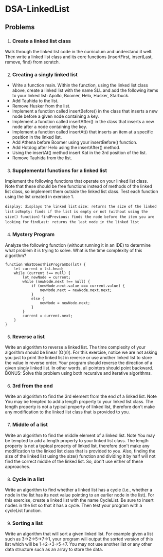 # DSA-LinkedList

## Problems

1. ### Create a linked list class  
Walk through the linked list code in the curriculum and understand it well. Then write a linked list class and its core functions (insertFirst, insertLast, remove, find) from scratch.

2. ### Creating a singly linked list
* Write a function main. Within the function, using the linked list class above, create a linked list with the name SLL and add the following items to your linked list: Apollo, Boomer, Helo, Husker, Starbuck.  
* Add Tauhida to the list.  
* Remove Husker from the list.  
* Implement a function called insertBefore() in the class that inserts a new node before a given node containing a key.  
* Implement a function called insertAfter() in the class that inserts a new node after a node containing the key.  
* Implement a function called insertAt() that inserts an item at a specific position in the linked list.  
* Add Athena before Boomer using your insertBefore() function.  
* Add Hotdog after Helo using the insertAfter() method.  
* Using the insertAt() method insert Kat in the 3rd position of the list.  
* Remove Tauhida from the list.  

3. ### Supplemental functions for a linked list
Implement the following functions that operate on your linked list class. Note that these should be free functions instead of methods of the linked list class, so implement them outside the linked list class. Test each function using the list created in exercise 1.  

`display: displays the linked list`
`size: returns the size of the linked list`
`isEmpty: finds if the list is empty or not (without using the size() function)`
`findPrevious: finds the node before the item you are looking for`
`findLast: returns the last node in the linked list`

4. ### Mystery Program
Analyze the following function (without running it in an IDE) to determine what problem it is trying to solve. What is the time complexity of this algorithm?
```
function WhatDoesThisProgramDo(lst) {
    let current = lst.head;
    while (current !== null) {
        let newNode = current;
        while (newNode.next !== null) {
            if (newNode.next.value === current.value) {
                newNode.next = newNode.next.next;
            }
            else {
                newNode = newNode.next;
            }
        }
        current = current.next;
    }
}
```

5. ### Reverse a list
Write an algorithm to reverse a linked list. The time complexity of your algorithm should be linear (O(n)). For this exercise, notice we are not asking you just to print the linked list in reverse or use another linked list to store the value in reverse order. Your program should reverse the direction of a given singly linked list. In other words, all pointers should point backward. BONUS: Solve this problem using both recursive and iterative algorithms.

6. ### 3rd from the end
Write an algorithm to find the 3rd element from the end of a linked list. Note You may be tempted to add a length property to your linked list class. The length property is not a typical property of linked list, therefore don't make any modification to the linked list class that is provided to you.

7. ### Middle of a list
Write an algorithm to find the middle element of a linked list. Note You may be tempted to add a length property to your linked list class. The length property is not a typical property of linked list, therefore don't make any modification to the linked list class that is provided to you. Also, finding the size of the linked list using the size() function and dividing it by half will not find the correct middle of the linked list. So, don't use either of these approaches.

8. ### Cycle in a list
Write an algorithm to find whether a linked list has a cycle (i.e., whether a node in the list has its next value pointing to an earlier node in the list). For this exercise, create a linked list with the name CycleList. Be sure to insert nodes in the list so that it has a cycle. Then test your program with a cycleList function.

9. ### Sorting a list
Write an algorithm that will sort a given linked list. For example given a list such as 3->2->5->7->1, your program will output the sorted version of this list which will be 1->2->3->5->7. You may not use another list or any other data structure such as an array to store the data.